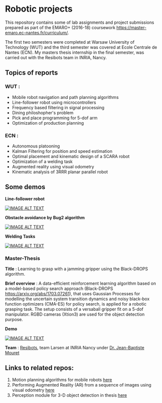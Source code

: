 # Robotic projects
This repository contains some of lab assignments and project submissions prepared as part of the EMARO+ (2016-18) coursework https://master-emaro.ec-nantes.fr/curriculum/. 

The first two semesters were completed at Warsaw University of Technology (WUT) and the third semester was covered at Ecole Centrale de Nantes (ECN). My masters thesis internship in the final semester, was carried out with the Resibots team in INRIA, Nancy.

## Topics of reports 

### WUT :
- Mobile robot navigation and path planning algorithms
- Line-follower robot using microcontrollers
- Frequency based filtering in signal processing
- Dining philoshopher's problem
- Pick and place programming for 5-dof arm
- Optimization of production planning

### ECN :
- Autonomous platooning
- Kalman Filtering for position and speed estimation
- Optimal placement and kinematic design of a SCARA robot
- Optimization of a welding task
- Augmented reality using visual odometry
- Kinematic analysis of 3RRR planar parallel robot

## Some demos

**Line-follower robot**

[![IMAGE ALT TEXT](http://img.youtube.com/vi/k6WwN-0XTeE/0.jpg)](http://www.youtube.com/watch?v=k6WwN-0XTeE "Video Title")


**Obstacle avoidance by Bug2 algorithm**

[![IMAGE ALT TEXT](http://img.youtube.com/vi/0qlQZZPEeEU/0.jpg)](http://www.youtube.com/watch?v=0qlQZZPEeEU "Video Title")


**Welding Tasks**

[![IMAGE ALT TEXT](http://img.youtube.com/vi/QM8XxKoXPEM/0.jpg)](http://www.youtube.com/watch?v=QM8XxKoXPEM "Video Title")


### Master-Thesis
**Title** : Learning to grasp with a jamming gripper using the Black-DROPS algorithm. 

**Brief overview** : A data-efficient reinforcement learning algorithm based on a model-based policy search approach (Black-DROPS https://arxiv.org/abs/1703.07261), that uses Gaussian Processes for modelling the uncertain system transition dynamics and noisy black-box function optimizers (CMA-ES) for policy search, is applied for a robotic grasping task. The setup consists of a versaball gripper fit on a 5-dof manipulator. RGBD cameras (Xtion3) are used for the object detection purpose. 

**Demo** 

[![IMAGE ALT TEXT](http://img.youtube.com/vi/KZ6n8bIwbLE/0.jpg)](http://www.youtube.com/watch?v=KZ6n8bIwbLE "Video Title")

**Team** : [Resibots](https://www.resibots.eu/index.html), team Larsen at INRIA Nancy under [Dr. Jean-Baptiste Mouret](https://members.loria.fr/JBMouret/index.html) 

## Links to related repos: 
1. Motion planning algorithms for mobile robots [here](https://github.com/d-misra/Mobile-robotics-navigation-algorithms)
2. Performing Augmented Reality (AR) from a sequence of images using visual odometry [here](https://github.com/d-misra/Homography-Based-Visual-Odometry)
3. Perception module for 3-D object detection in thesis [here](https://github.com/d-misra/Object-Detection-Using-RGBD-Cameras)



